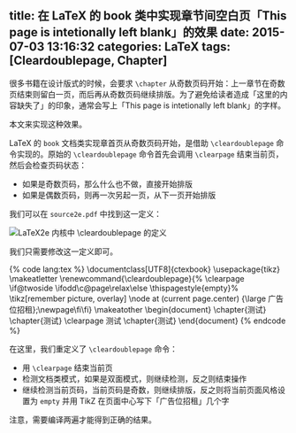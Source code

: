 title: 在 LaTeX 的 book 类中实现章节间空白页「This page is intetionally left blank」的效果
date: 2015-07-03 13:16:32
categories: LaTeX
tags: [Cleardoublepage, Chapter]
---

很多书籍在设计版式的时候，会要求 `\chapter` 从奇数页码开始：上一章节在奇数页结束则留白一页，而后再从奇数页码继续排版。为了避免给读者造成「这里的内容缺失了」的印象，通常会写上「This page is intetionally left blank」的字样。

本文来实现这种效果。

<!-- more -->

LaTeX 的 `book` 文档类实现章首页从奇数页码开始，是借助 `\cleardoublepage` 命令实现的。原始的 `\cleardoublepage` 命令首先会调用 `\clearpage` 结束当前页，然后会检查页码状态：

* 如果是奇数页码，那么什么也不做，直接开始排版
* 如果是偶数页码，则再一次另起一页，从下一页开始排版

我们可以在 `source2e.pdf` 中找到这一定义：

![LaTeX2e 内核中 \cleardoublepage 的定义]({{site.url}}/iamges/LaTeX/def-of-cleardoublepage.png)

我们只需要修改这一定义即可。

{% code lang:tex %}
\documentclass[UTF8]{ctexbook}
\usepackage{tikz}
\makeatletter
\renewcommand{\cleardoublepage}{%
  \clearpage
  \if@twoside \ifodd\c@page\relax\else
  \thispagestyle{empty}%
  \tikz[remember picture, overlay] \node  at (current page.center)
    {\large 广告位招租};\newpage\fi\fi}
\makeatother
\begin{document}
\chapter{测试}
\chapter{测试}
\clearpage
测试
\chapter{测试}
\end{document}
{% endcode %}

在这里，我们重定义了 `\cleardoublepage` 命令：

* 用 `\clearpage` 结束当前页
* 检测文档类模式，如果是双面模式，则继续检测，反之则结束操作
* 继续检测当前页码，当前页码是奇数，则继续排版，反之则将当前页面风格设置为 `empty` 并用 TikZ 在页面中心写下「广告位招租」几个字

注意，需要编译两遍才能得到正确的结果。
